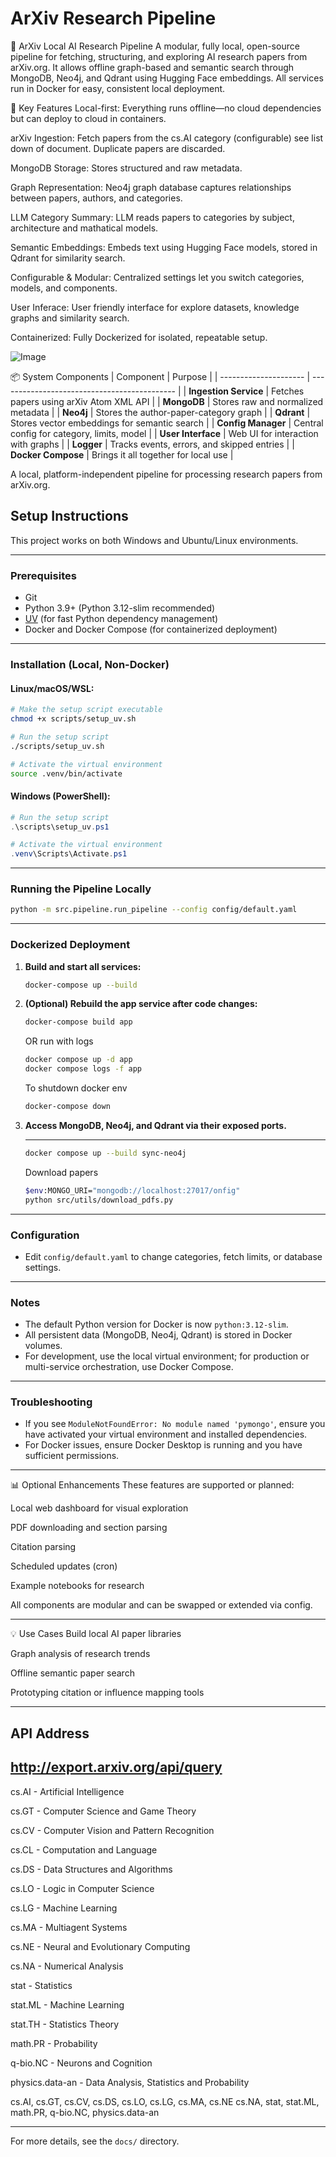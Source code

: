 # ArXiv Research Pipeline

🧠 ArXiv Local AI Research Pipeline
A modular, fully local, open-source pipeline for fetching, structuring, and exploring AI research papers from arXiv.org. It allows offline graph-based and semantic search through MongoDB, Neo4j, and Qdrant using Hugging Face embeddings. All services run in Docker for easy, consistent local deployment.

🚀 Key Features
Local-first: Everything runs offline—no cloud dependencies but can deploy to cloud in containers.

arXiv Ingestion: Fetch papers from the cs.AI category (configurable) see list down of document. Duplicate papers are discarded.

MongoDB Storage: Stores structured and raw metadata.

Graph Representation: Neo4j graph database captures relationships between papers, authors, and categories.

LLM Category Summary: LLM reads papers to categories by subject, architecture and mathatical models.

Semantic Embeddings: Embeds text using Hugging Face models, stored in Qdrant for similarity search.

Configurable & Modular: Centralized settings let you switch categories, models, and components.

User Inferace: User friendly interface for explore datasets, knowledge graphs and similarity search.

Containerized: Fully Dockerized for isolated, repeatable setup.

![Image](https://github.com/user-attachments/assets/3233595b-ecbc-4029-a0f9-1e6723c026a7)

📦 System Components
| Component             | Purpose                                      |
| --------------------- | -------------------------------------------- |
| **Ingestion Service** | Fetches papers using arXiv Atom XML API      |
| **MongoDB**           | Stores raw and normalized metadata           |
| **Neo4j**             | Stores the author-paper-category graph       |
| **Qdrant**            | Stores vector embeddings for semantic search |
| **Config Manager**    | Central config for category, limits, model   |
| **User Interface**    | Web UI for interaction with graphs           |
| **Logger**            | Tracks events, errors, and skipped entries   |
| **Docker Compose**    | Brings it all together for local use         |


A local, platform-independent pipeline for processing research papers from arXiv.org.

## Setup Instructions

This project works on both Windows and Ubuntu/Linux environments.

---

### Prerequisites

- Git
- Python 3.9+ (Python 3.12-slim recommended)
- [UV](https://github.com/astral-sh/uv) (for fast Python dependency management)
- Docker and Docker Compose (for containerized deployment)

---

### Installation (Local, Non-Docker)

#### Linux/macOS/WSL:
```bash
# Make the setup script executable
chmod +x scripts/setup_uv.sh

# Run the setup script
./scripts/setup_uv.sh

# Activate the virtual environment
source .venv/bin/activate
```

#### Windows (PowerShell):
```powershell
# Run the setup script
.\scripts\setup_uv.ps1

# Activate the virtual environment
.venv\Scripts\Activate.ps1
```

---

### Running the Pipeline Locally

```bash
python -m src.pipeline.run_pipeline --config config/default.yaml
```

---

### Dockerized Deployment

1. **Build and start all services:**
   ```bash
   docker-compose up --build
   ```
2. **(Optional) Rebuild the app service after code changes:**
   ```bash
   docker-compose build app
   ```
   OR run with logs
   ```bash
   docker compose up -d app 
   docker compose logs -f app
   ```
   To shutdown docker env
   ```bash
   docker-compose down
   ```
3. **Access MongoDB, Neo4j, and Qdrant via their exposed ports.**

   ---
   ```bash
   docker compose up --build sync-neo4j
   ```
   Download papers
   ```bash
   $env:MONGO_URI="mongodb://localhost:27017/onfig"
   python src/utils/download_pdfs.py
   ```
---
### Configuration

- Edit `config/default.yaml` to change categories, fetch limits, or database settings.

---

### Notes

- The default Python version for Docker is now `python:3.12-slim`.
- All persistent data (MongoDB, Neo4j, Qdrant) is stored in Docker volumes.
- For development, use the local virtual environment; for production or multi-service orchestration, use Docker Compose.

---

### Troubleshooting

- If you see `ModuleNotFoundError: No module named 'pymongo'`, ensure you have activated your virtual environment and installed dependencies.
- For Docker issues, ensure Docker Desktop is running and you have sufficient permissions.

---
📊 Optional Enhancements
These features are supported or planned:

Local web dashboard for visual exploration

PDF downloading and section parsing

Citation parsing

Scheduled updates (cron)

Example notebooks for research

All components are modular and can be swapped or extended via config.

---
💡 Use Cases
Build local AI paper libraries

Graph analysis of research trends

Offline semantic paper search

Prototyping citation or influence mapping tools

---
## API Address 
http://export.arxiv.org/api/query
---
cs.AI - Artificial Intelligence

cs.GT - Computer Science and Game Theory

cs.CV - Computer Vision and Pattern Recognition

cs.CL - Computation and Language

cs.DS - Data Structures and Algorithms

cs.LO - Logic in Computer Science

cs.LG - Machine Learning

cs.MA - Multiagent Systems

cs.NE - Neural and Evolutionary Computing

cs.NA - Numerical Analysis

stat - Statistics

stat.ML - Machine Learning

stat.TH - Statistics Theory

math.PR - Probability

q-bio.NC - Neurons and Cognition

physics.data-an - Data Analysis, Statistics and Probability

cs.AI, cs.GT, cs.CV, cs.DS, cs.LO, cs.LG, cs.MA, cs.NE
cs.NA, stat, stat.ML, math.PR, q-bio.NC, physics.data-an

---
For more details, see the `docs/` directory.
